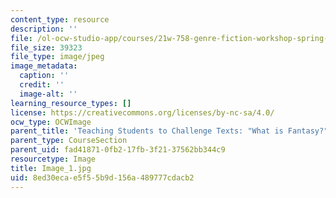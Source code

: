 ```yaml
---
content_type: resource
description: ''
file: /ol-ocw-studio-app/courses/21w-758-genre-fiction-workshop-spring-2013/8ed30ecae5f55b9d156a489777cdacb2_Image_1.jpg
file_size: 39323
file_type: image/jpeg
image_metadata:
  caption: ''
  credit: ''
  image-alt: ''
learning_resource_types: []
license: https://creativecommons.org/licenses/by-nc-sa/4.0/
ocw_type: OCWImage
parent_title: 'Teaching Students to Challenge Texts: "What is Fantasy?"'
parent_type: CourseSection
parent_uid: fad41871-0fb2-17fb-3f21-37562bb344c9
resourcetype: Image
title: Image_1.jpg
uid: 8ed30eca-e5f5-5b9d-156a-489777cdacb2
---
```

